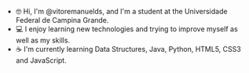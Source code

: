 - 🤓 Hi, I'm @vitoremanuelds, and I'm a student at the Universidade Federal de Campina Grande.
- 💻 I enjoy learning new technologies and trying to improve myself as well as my skills.
- ☕ I'm currently learning Data Structures, Java, Python, HTML5, CSS3 and JavaScript.

<!---
vitoremanuellds/vitoremanuellds is a ✨ special ✨ repository because its `README.md` (this file) appears on your GitHub profile.
You can click the Preview link to take a look at your changes.
--->
